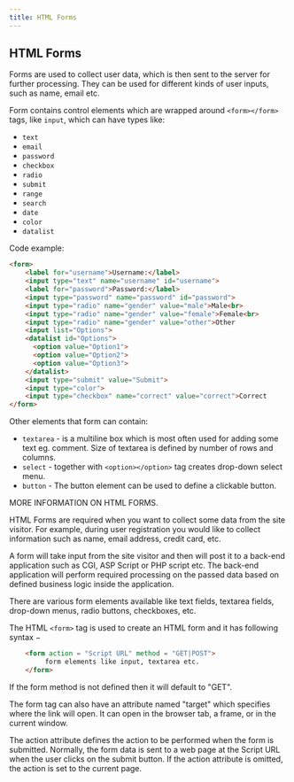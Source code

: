 ```yaml
---
title: HTML Forms
---
```

## HTML Forms

Forms are used to collect user data, which is then sent to the server for further processing. They can be used for different kinds of user inputs, such as name, email etc. 

Form contains control elements which are wrapped around ```<form></form>``` tags, like ```input```, which can have types like:

- ```text```
- ```email```
- ```password```
- ```checkbox```
- ```radio```
- ```submit```
- ```range```
- ```search```
- ```date```
- ```color```
- ```datalist```

Code example:
```html
<form>
    <label for="username">Username:</label>
    <input type="text" name="username" id="username">
    <label for="password">Password:</label>
    <input type="password" name="password" id="password">
    <input type="radio" name="gender" value="male">Male<br>
    <input type="radio" name="gender" value="female">Female<br>
    <input type="radio" name="gender" value="other">Other
    <input list="Options">
    <datalist id="Options">
      <option value="Option1">
      <option value="Option2">
      <option value="Option3">
    </datalist> 
    <input type="submit" value="Submit">
    <input type="color">
    <input type="checkbox" name="correct" value="correct">Correct
</form>
```

Other elements that form can contain:

- ```textarea``` - is a multiline box which is most often used for adding some text eg. comment. Size of textarea is defined by number of rows and columns.
- ```select``` - together with ```<option></option>``` tag creates drop-down select menu.
- ```button``` - The button element can be used to define a clickable button.

MORE INFORMATION ON HTML FORMS.

HTML Forms are required when you want to collect some data from the site visitor. For example, during user registration you would like to collect information such as name, email address, credit card, etc.

A form will take input from the site visitor and then will post it to a back-end application such as CGI, ASP Script or PHP script etc. The back-end application will perform required processing on the passed data based on defined business logic inside the application.

There are various form elements available like text fields, textarea fields, drop-down menus, radio buttons, checkboxes, etc.

The HTML `<form>` tag is used to create an HTML form and it has following syntax −

``` html    
    <form action = "Script URL" method = "GET|POST">
         form elements like input, textarea etc.
    </form>
```
    
If the form method is not defined then it will default to "GET".

The form tag can also have an attribute named "target" which specifies where the link will open. It can open in the browser tab, a frame, or in the current window.

The action attribute defines the action to be performed when the form is submitted.
Normally, the form data is sent to a web page at the Script URL when the user clicks on the submit button. If the action attribute is omitted, the action is set to the current page.
